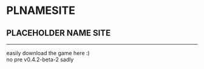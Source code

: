 # PLNAMESITE
## PLACEHOLDER NAME SITE
-----
easily download the game here :) <br>
no pre v0.4.2-beta-2 sadly <br>

